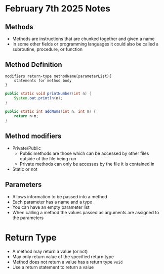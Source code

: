 # February 7th 2025 Notes
## Methods
* Methods are instructions that are chunked together and given a name
* In some other fields or programming languages it could also be called a subroutine, procedure, or function

## Method Definition
```
modifiers return-type methodName(parameterList){
    statements for method body  
}
```

```java
public static void printNumber(int n) {
    System.out.println(n);
}

public static int addNums(int n, int m) {
    return n+m;
}
```

## Method modifiers
* Private/Public
  * Public methods are those which can be accessed by other files outside of the file being run
  * Private methods can only be accesses by the file it is contained in
* Static or not

## Parameters
* Allows information to be passed into a method
* Each parameter has a name and a type
* You can have an empty parameter list
* When calling a method the values passed as arguments are assigned to the parameters

# Return Type
* A method may return a value (or not)
* May only return value of the specified return type
* Method does not return a value has a return type `void`
* Use a return statement to return a value

